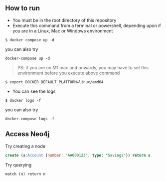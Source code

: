 ## How to run
- You must be in the root directory of this repository
- Execute this command from a terminal or powershell, depending upon if you are in a Linux, Mac or Windows environment
```unix
$ docker compose up -d
```
you can also try
```unix
docker-compose up -d
```

> PS: if you are on M1 mac and onwards, you may have to set this environment before you execute above command
```unix
$ export DOCKER_DEFAULT_PLATFORM=linux/amd64
```

- You can see the logs
```unix
$ docker logs -f 
```

you can also try

```unix
docker-compose logs -f
```

## Access Neo4j

Try creating a node
```sql
create (a:Account {number: "AA000123", type: "Savings"}) return a
```

Try querying 
```
match (n) return n
```
